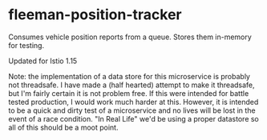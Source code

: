 # fleeman-position-tracker
Consumes vehicle position reports from a queue. Stores them in-memory for testing.

Updated for Istio 1.15

Note: the implementation of a data store for this microservice is probably not threadsafe. I have made a (half hearted) attempt to make it threadsafe, but I'm fairly certain it is not problem free. If this were intended for battle tested production, I would work much harder at this. However, it is intended to be a quick and dirty test of a microservice and no lives will be lost in the event of a race condition. "In Real Life" we'd be using a proper datastore so all of this should be a moot point.
